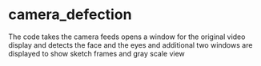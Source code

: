 # camera_defection
The code takes the camera feeds opens a window for the original video display and detects the face and the eyes and additional two windows are  displayed to show sketch frames and gray scale view 
